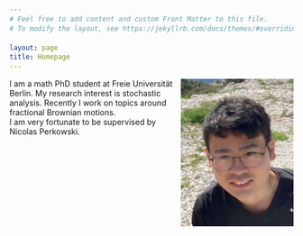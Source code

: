 ```yaml
---
# Feel free to add content and custom Front Matter to this file.
# To modify the layout, see https://jekyllrb.com/docs/themes/#overriding-theme-defaults

layout: page
title: Homepage
---
```


<img style="float: right;" src="./pictures/selfie.jpg" width="200"/>

I am a math PhD student at Freie Universität Berlin.
My research interest is stochastic analysis. Recently I work on topics around fractional Brownian motions.  
I am very fortunate to be supervised by Nicolas Perkowski. 
